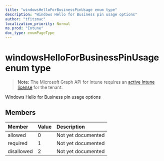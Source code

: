 ```yaml
---
title: "windowsHelloForBusinessPinUsage enum type"
description: "Windows Hello for Business pin usage options"
author: "tfitzmac"
localization_priority: Normal
ms.prod: "Intune"
doc_type: enumPageType
---
```


# windowsHelloForBusinessPinUsage enum type

> **Note:** The Microsoft Graph API for Intune requires an [active Intune license](https://go.microsoft.com/fwlink/?linkid=839381) for the tenant.

Windows Hello for Business pin usage options

## Members
|Member|Value|Description|
|:---|:---|:---|
|allowed|0|Not yet documented|
|required|1|Not yet documented|
|disallowed|2|Not yet documented|



